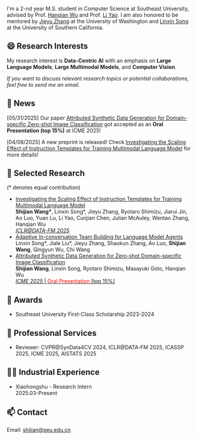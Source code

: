 I'm a 2-nd year M.S. student in Computer Science at Southeast University, advised by Prof. [Hanqian Wu](https://cyber.seu.edu.cn/2024/0218/c22566a480785/page.htm) and Prof. [Li Yao](https://cse.seu.edu.cn/2019/0105/c23024a257562/page.htm). I am also honored to be mentored by [Jieyu Zhang](https://jieyuz2.github.io/) at the University of Washington and [Linxin Song](https://linxins.net/) at the University of Southern California.

## 😄 Research Interests
My research interest is **Data-Centric AI** with an emphasis on **Large Language Models**, **Large Multimodal Models**, and **Computer Vision**.

*If you want to discuss relevant research topics or potential collaborations, feel free to send me an email.*

## 📢 News
[05/31/2025] Our paper [Attributed Synthetic Data Generation for Domain-specific Zero-shot Image Classification](https://arxiv.org/abs/2504.04510) got accepted as an **Oral Presentation (top 15%)** at ICME 2025!

[04/08/2025] A new preprint is released! Check [Investigating the Scaling Effect of Instruction Templates for Training Multimodal Language Model](https://arxiv.org/abs/2412.08307) for more details!

## 📝 Selected Research
(\* denotes equal contribution)

- [Investigating the Scaling Effect of Instruction Templates for Training Multimodal Language Model](https://arxiv.org/abs/2412.08307)
<br>**Shijian Wang\***, Linxin Song\*, Jieyu Zhang, Ryotaro Shimizu, Jiarui Jin, Ao Luo, Yuan Lu, Li Yao, Cunjian Chen, Julian McAuley, Wentao Zhang, Hanqian Wu<br><ins>*ICLR@DATA-FM 2025*</ins>
- [Adaptive In-conversation Team Building for Language Model Agents](https://arxiv.org/abs/2405.19425)
<br>Linxin Song\*, Jiale Liu\*, Jieyu Zhang, Shaokun Zhang, Ao Luo, **Shijian Wang**, Qingyun Wu, Chi Wang<be>
- [Attributed Synthetic Data Generation for Zero-shot Domain-specific Image Classification](https://arxiv.org/abs/2504.04510)
<br>**Shijian Wang**, Linxin Song, Ryotaro Shimizu, Masayuki Goto, Hanqian Wu<br><ins>*ICME 2025* | <font color=red>Oral Presentation</font> [top 15%]</ins>

## 🏅 Awards
- Southeast University First-Class Scholarship 2023-2024
  
## 📍 Professional Services
- Reviewer: CVPR@SynData4CV 2024, ICLR@DATA-FM 2025, ICASSP 2025, ICME 2025, AISTATS 2025

## 👨‍💻 Industrial Experience
- Xiaohongshu - Research Intern
<br> 2025.03-Present

## 📫 Contact
Email: shijian@seu.edu.cn

